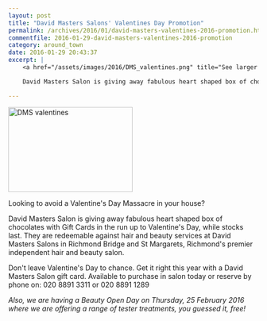 ```yaml
---
layout: post
title: "David Masters Salons' Valentines Day Promotion"
permalink: /archives/2016/01/david-masters-valentines-2016-promotion.html
commentfile: 2016-01-29-david-masters-valentines-2016-promotion
category: around_town
date: 2016-01-29 20:43:37
excerpt: |
    <a href="/assets/images/2016/DMS_valentines.png" title="See larger version of - DMS valentines"><img src="/assets/images/2016/DMS_valentines_thumb.png" width="150" height="103" alt="DMS valentines" class=" right" /></a>

    David Masters Salon is giving away fabulous heart shaped box of chocolates with Gift Cards in the run up to Valentine's Day, while stocks last. They are redeemable against hair and beauty services at David Masters Salons in Richmond Bridge and St Margarets, Richmond's premier independent hair and beauty salon.

---
```


<a href="/assets/images/2016/DMS_valentines.png" title="See larger version of - DMS valentines"><img src="/assets/images/2016/DMS_valentines_thumb.png" width="250" height="171" alt="DMS valentines" class=" right" /></a>

Looking to avoid a Valentine's Day Massacre in your house?

David Masters Salon is giving away fabulous heart shaped box of chocolates with Gift Cards in the run up to Valentine's Day, while stocks last. They are redeemable against hair and beauty services at David Masters Salons in Richmond Bridge and St Margarets, Richmond's premier independent hair and beauty salon.

Don't leave Valentine's Day to chance. Get it right this year with a David Masters Salon gift card. Available to purchase in salon today or reserve by phone on: 020 8891 3311 or 020 8891 1289

*Also, we are having a Beauty Open Day on Thursday, 25 February 2016 where we are offering a range of tester treatments, you guessed it, free!*

